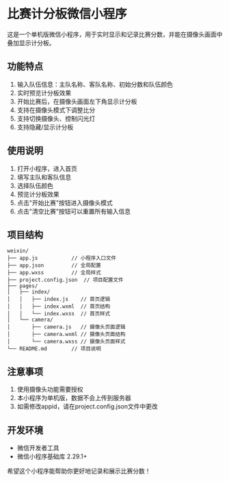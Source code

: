 # 比赛计分板微信小程序

这是一个单机版微信小程序，用于实时显示和记录比赛分数，并能在摄像头画面中叠加显示计分板。

## 功能特点

1. 输入队伍信息：主队名称、客队名称、初始分数和队伍颜色
2. 实时预览计分板效果
3. 开始比赛后，在摄像头画面左下角显示计分板
4. 支持在摄像头模式下调整比分
5. 支持切换摄像头、控制闪光灯
6. 支持隐藏/显示计分板

## 使用说明

1. 打开小程序，进入首页
2. 填写主队和客队信息
3. 选择队伍颜色
4. 预览计分板效果
5. 点击"开始比赛"按钮进入摄像头模式
7. 点击"清空比赛"按钮可以重置所有输入信息

## 项目结构

```
weixin/
├── app.js           // 小程序入口文件
├── app.json         // 全局配置
├── app.wxss         // 全局样式
├── project.config.json  // 项目配置文件
├── pages/
│   ├── index/
│   │   ├── index.js    // 首页逻辑
│   │   ├── index.wxml  // 首页结构
│   │   └── index.wxss  // 首页样式
│   └── camera/
│       ├── camera.js   // 摄像头页面逻辑
│       ├── camera.wxml // 摄像头页面结构
│       └── camera.wxss // 摄像头页面样式
└── README.md        // 项目说明
```

## 注意事项

1. 使用摄像头功能需要授权
2. 本小程序为单机版，数据不会上传到服务器
3. 如需修改appid，请在project.config.json文件中更改

## 开发环境

- 微信开发者工具
- 微信小程序基础库 2.29.1+

希望这个小程序能帮助你更好地记录和展示比赛分数！